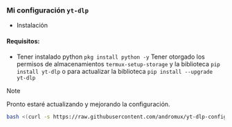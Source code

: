 ### Mi configuración `yt-dlp`

- Instalación
#### Requisitos:

- Tener instalado python `pkg install python -y` Tener otorgado los permisos de almacenamientos `termux-setup-storage` y la biblioteca `pip install yt-dlp` o para actualizar la biblioteca `pip install --upgrade yt-dlp`

> [!NOTE]
> Pronto estaré actualizando y mejorando la configuración.

```bash
bash <(curl -s https://raw.githubusercontent.com/andromux/yt-dlp-config/refs/heads/main/obtener-config)
```

